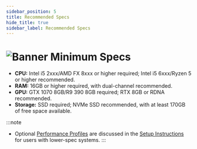```yaml
---
sidebar_position: 5
title: Recommended Specs
hide_title: true
sidebar_label: Recommended Specs
---
```


# ![Banner Minimum Specs](https://github.com/user-attachments/assets/0e667131-d607-4072-91a4-88e2a3ad6987)

- **CPU:** Intel i5 2xxx/AMD FX 8xxx or higher required; Intel i5 6xxx/Ryzen 5 or higher recommended.
- **RAM:** 16GB or higher required, with dual-channel recommended.
- **GPU:** GTX 1070 8GB/R9 390 8GB required; RTX 8GB or RDNA recommended.
- **Storage:** SSD required; NVMe SSD recommended, with at least 170GB of free space available.

:::note
- Optional [Performance Profiles](https://uraniumfever.net/docs/setupinstructions#-selecting-a-uranium-fever-profile-) are discussed in the [Setup Instructions](https://uraniumfever.net/docs/setupinstructions/) for users with lower-spec systems.
::: 
